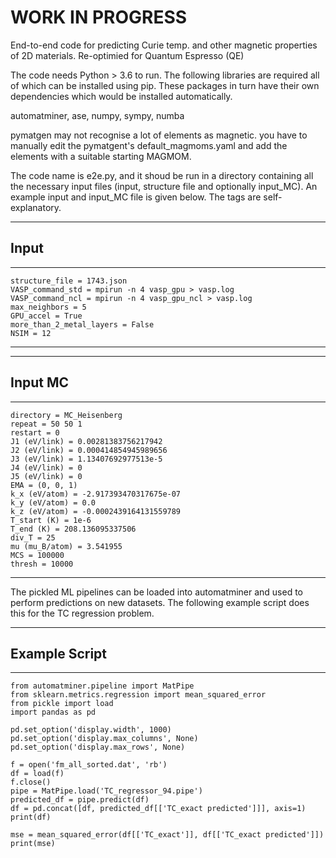# WORK IN PROGRESS


End-to-end code for predicting Curie temp. and other magnetic properties of 2D materials. Re-optimied for Quantum Espresso (QE)

The code needs Python > 3.6 to run. The following libraries are required all of which can be installed using pip. These packages in turn have their own dependencies which would be installed automatically.

automatminer, ase, numpy, sympy, numba

pymatgen may not recognise a lot of elements as magnetic. you have to manually edit the pymatgent's default_magmoms.yaml and add the elements with a suitable starting MAGMOM.

The code name is e2e.py, and it shoud be run in a directory containing all the necessary input files (input, structure file and optionally input_MC). An example input and input_MC file is given below. The tags are self-explanatory.

********
## Input
********
```
structure_file = 1743.json
VASP_command_std = mpirun -n 4 vasp_gpu > vasp.log
VASP_command_ncl = mpirun -n 4 vasp_gpu_ncl > vasp.log
max_neighbors = 5
GPU_accel = True
more_than_2_metal_layers = False
NSIM = 12
```
*********

********
## Input MC
********
```
directory = MC_Heisenberg
repeat = 50 50 1
restart = 0
J1 (eV/link) = 0.00281383756217942
J2 (eV/link) = 0.000414854945989656
J3 (eV/link) = 1.13407692977513e-5
J4 (eV/link) = 0
J5 (eV/link) = 0
EMA = (0, 0, 1)
k_x (eV/atom) = -2.917393470317675e-07
k_y (eV/atom) = 0.0
k_z (eV/atom) = -0.0002439164131559789
T_start (K) = 1e-6
T_end (K) = 208.136095337506
div_T = 25
mu (mu_B/atom) = 3.541955
MCS = 100000
thresh = 10000
```
*********

The pickled ML pipelines can be loaded into automatminer and used to perform predictions on new datasets. The following example script does this for the TC regression problem.

********
## Example Script
********
```
from automatminer.pipeline import MatPipe
from sklearn.metrics.regression import mean_squared_error
from pickle import load
import pandas as pd

pd.set_option('display.width', 1000)
pd.set_option('display.max_columns', None)
pd.set_option('display.max_rows', None)

f = open('fm_all_sorted.dat', 'rb')
df = load(f)
f.close()
pipe = MatPipe.load('TC_regressor_94.pipe')
predicted_df = pipe.predict(df)
df = pd.concat([df, predicted_df[['TC_exact predicted']]], axis=1)
print(df)

mse = mean_squared_error(df[['TC_exact']], df[['TC_exact predicted']])
print(mse)
```
